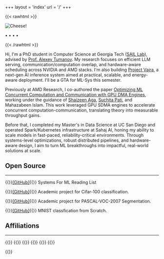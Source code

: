 +++
layout = 'index'
url = '/'
+++

{{< rawhtml >}}
<div class="profile-div">
<img class="profile-image" src="https://i.imgur.com/F17lIHp.jpg" alt="Cheese!">
<p class="profile-links">
  <a href="mailto:anirudha0807@gmail.com" title="Email"><i class="fa-solid fa-at fa-xl"></i></a> • 
  <a href="/calendar" title="Calendar"><i class="fa-solid fa-calendar-day fa-lg"></i></a> • 
  <a href="https://github.com/anirudhaagrawal" title="GitHub"><i class="fa-brands fa-github fa-xl"></i></a> • 
  <a href="https://twitter.com/anirudhaagrawal" title="Twitter"><i class="fa-brands fa-twitter fa-xl"></i></a> • 
  <a href="https://www.linkedin.com/in/anirudha-agrawal" title="LinkedIn"><i class="fa-brands fa-linkedin fa-xl"></i></a>
</p>
<!-- 
<p class="profile-links">
  <a href="/resume/">Resume</a>
</p> 
-->
</div>
{{< /rawhtml >}}

Hi, I'm a PhD student in Computer Science at Georgia Tech ([SAIL Lab](https://gatech-sysml.github.io/)), advised by [Prof. Alexey Tumanov](https://gatech-sysml.github.io/members/alexey-tumanov.html). My research focuses on efficient LLM serving, communication/computation overlap, and hardware-aware scheduling across NVIDIA and AMD stacks. I'm also building [Project Vajra](https://project-vajra.github.io/), a next-gen AI inference system aimed at practical, scalable, and energy-aware deployment. I'll be a GTA for ML-Sys this semester.

Previously at AMD Research, I co-authored the paper [Optimizing ML Concurrent Computation and Communication with GPU DMA Engines](https://arxiv.org/pdf/2412.14335), working under the guidance of [Shaizeen Aga](https://www.shaizeen.com/), [Suchita Pati](https://pages.cs.wisc.edu/~spati/), and Mahazabeen Islam. This work leveraged GPU SDMA engines to accelerate concurrent computation-communication, translating theory into measurable throughput gains.

Before that, I completed my Master's in Data Science at UC San Diego and operated Spark/Kubernetes infrastructure at Sahaj AI, honing my ability to scale models in fast-paced, reliability-critical environments. Through systems-level optimizations, robust distributed pipelines, and hardware-aware design, I aim to turn ML breakthroughs into impactful, real-world solutions at scale.


## Open Source
---
{{<spanright>}}[[GitHub]](https://github.com/Anirudhaagrawal/mlsys-reading-list){{</spanright>}}
Systems For ML Reading List

{{<spanright>}}[[GitHub]](https://github.com/Anirudhaagrawal/cifar-100-classification.git){{</spanright>}}
Academic project for Cifar-100 classification.  

{{<spanright>}}[[GitHub]](https://github.com/Anirudhaagrawal/PASCAL-VOC-2007-Segmentation.git){{</spanright>}}
Academic project for PASCAL-VOC-2007 Segmentation.

{{<spanright>}}[[GitHub]](https://github.com/Anirudhaagrawal/Logistic-regression-on-MNIST-from-scratch){{</spanright>}}
MNIST classfication from Scratch.

## Affiliations
---
{{<centerwrap>}}
{{<affiliation img="/images/gatech_logo.png" href="https://gatech.edu/"
               name="Georgia Institute of Technology" desc="2025 - Present">}}
{{<affiliation img="https://i.imgur.com/rCuEUVC.png" href="https://www.amd.com/"
               name="AMD Research" desc="2024 - 2025">}}
{{<affiliation img="https://i.imgur.com/2T7RicR.png" href="https://ucsd.edu/"
               name="University Of California San Diego" desc="2022 - 2024">}}
{{<affiliation img="https://i.imgur.com/840MsOJ.png" href="https://sahaj.ai"
               name="Sahaj AI" desc="2020-2022">}}
{{<affiliation img="https://i.imgur.com/op6GjLu.png" href="http://www.rknec.edu/"
               name="RCOEM" desc="2016-2020">}}

{{</centerwrap>}}
